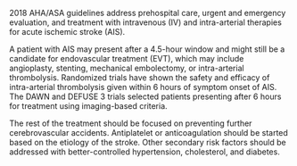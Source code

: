 2018 AHA/ASA guidelines address prehospital care, urgent and emergency evaluation, and treatment with intravenous (IV) and intra-arterial therapies for acute ischemic stroke (AIS).

A patient with AIS may present after a 4.5-hour window and might still be a candidate for endovascular treatment (EVT), which may include angioplasty, stenting, mechanical embolectomy, or intra-arterial thrombolysis. Randomized trials have shown the safety and efficacy of intra-arterial thrombolysis given within 6 hours of symptom onset of AIS. The DAWN and DEFUSE 3 trials selected patients presenting after 6 hours for treatment using imaging-based criteria.

The rest of the treatment should be focused on preventing further cerebrovascular accidents. Antiplatelet or anticoagulation should be started based on the etiology of the stroke. Other secondary risk factors should be addressed with better-controlled hypertension, cholesterol, and diabetes.